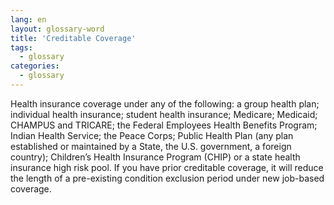 ```yaml
---
lang: en
layout: glossary-word
title: 'Creditable Coverage'
tags:
  - glossary
categories:
  - glossary
---
```

Health insurance coverage under any of the following: a group health plan; individual health insurance; student health insurance; Medicare; Medicaid; CHAMPUS and TRICARE; the Federal Employees Health Benefits Program; Indian Health Service; the Peace Corps; Public Health Plan (any plan established or maintained by a State, the U.S. government, a foreign country); Children’s Health Insurance Program (CHIP) or a state health insurance high risk pool. If you have prior creditable coverage, it will reduce the length of a pre-existing condition exclusion period under new job-based coverage.